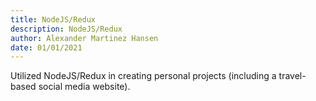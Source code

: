 ```yaml
---
title: NodeJS/Redux
description: NodeJS/Redux
author: Alexander Martinez Hansen
date: 01/01/2021
---
```


Utilized NodeJS/Redux in creating personal projects (including a travel-based social media website).
